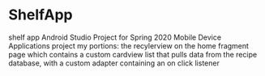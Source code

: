 # ShelfApp
 shelf app
 Android Studio Project for Spring 2020 Mobile Device Applications project
 my portions: the recylerview on the home fragment page which contains a custom cardview list that pulls data from the recipe database, with a custom adapter containing an on click listener
